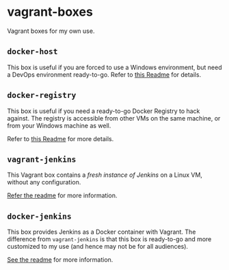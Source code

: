 # vagrant-boxes
Vagrant boxes for my own use.

## `docker-host`

This box is useful if you are forced to use a Windows environment, but need a DevOps environment ready-to-go.
Refer to [this Readme](http://github.com/savishy/vagrant-boxes/tree/master/docker-host/README.md) for details.

## `docker-registry`

This box is useful if you need a ready-to-go Docker Registry to hack against. The registry is accessible from other VMs on the same machine, or from your Windows machine as well.

Refer to [this Readme](http://github.com/savishy/vagrant-boxes/tree/master/docker-registry/README.md) for more details.

## `vagrant-jenkins`

This Vagrant box contains a *fresh instance of Jenkins* on a Linux VM, without any configuration.

[Refer the readme](http://github.com/savishy/vagrant-boxes/tree/master/vagrant-jenkins/README.md) for more information.

## `docker-jenkins`

This box provides Jenkins as a Docker container with Vagrant. The difference from `vagrant-jenkins` is that this box is ready-to-go and more customized to my use (and hence may not be for all audiences).

[See the readme](http://github.com/savishy/vagrant-boxes/tree/master/docker-jenkins/README.md) for more information.
